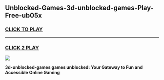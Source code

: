 
## Unblocked-Games-3d-unblocked-games-Play-Free-ub05x
<h3>
<a href="https://premium76.site?title=3d-unblocked-games&ref=17A">CLICK TO PLAY</a></h3>
<hr>

<h3>
<a href="https://premium76.site?title=3d-unblocked-games&ref=17A">CLICK 2 PLAY</a>
  
</h3>

<a href="https://premium76.site?title=3d-unblocked-games&ref=17A"><img src="https://clearcache.store/games.png"></a>


**3d-unblocked-games games unblocked: Your Gateway to Fun and Accessible Online Gaming**
